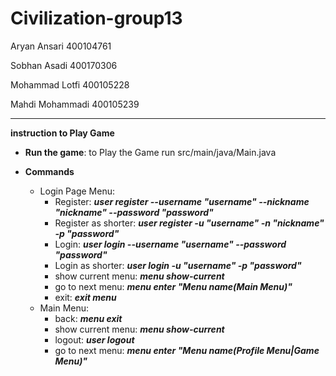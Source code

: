 # Civilization-group13
Aryan Ansari 400104761

Sobhan Asadi 400170306

Mohammad Lotfi 400105228

Mahdi Mohammadi 400105239

-------------------------------------------------------------------

**instruction to Play Game**

- **Run the game**: to Play the Game run src/main/java/Main.java
 
- **Commands**

  - Login Page Menu:
    -  Register: ***user register --username     "username"     --nickname     "nickname"     --password     "password"***
    -  Register as shorter: ***user register -u "username" -n "nickname" -p "password"***
    -  Login: ***user login --username "username" --password "password"***
    -  Login as shorter: ***user login -u "username" -p "password"***
    -  show current menu: ***menu show-current***
    -  go to next menu: ***menu enter "Menu name(Main Menu)"***
    -  exit: ***exit menu***
  - Main Menu:
    - back: ***menu exit***
    -  show current menu: ***menu show-current***
    -  logout: ***user logout***
    -  go to next menu: ***menu enter "Menu name(Profile Menu|Game Menu)"***
